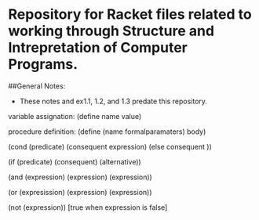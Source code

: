 # Repository for Racket files related to working through Structure and Intrepretation of Computer Programs.


##General Notes:

* These notes and ex1.1, 1.2, and 1.3 predate this repository.


variable assignation:
(define name value)


procedure definition:
(define (name formalparamaters) body)


(cond (predicate) (consequent expression)
      (else consequent ))
      
      
(if (predicate) (consequent) (alternative))


(and (expression) (expression) (expression))


(or (expresission) (expression) (expression))


(not (expression)) [true when expression is false]
